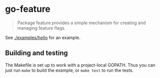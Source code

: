 # go-feature

> Package feature provides a simple mechanism for creating and managing feature flags.

See [./examples/hello](./examples/hello/hello.go) for an example.

## Building and testing

The Makefile is set up to work with a project-local GOPATH.  Thus you
can just run `make` to build the example, or `make test` to run the
tests.
